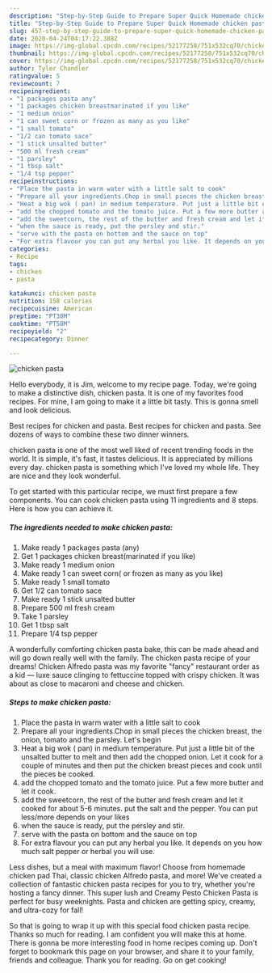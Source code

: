 ```yaml
---
description: "Step-by-Step Guide to Prepare Super Quick Homemade chicken pasta"
title: "Step-by-Step Guide to Prepare Super Quick Homemade chicken pasta"
slug: 457-step-by-step-guide-to-prepare-super-quick-homemade-chicken-pasta
date: 2020-04-24T04:17:22.388Z
image: https://img-global.cpcdn.com/recipes/52177258/751x532cq70/chicken-pasta-recipe-main-photo.jpg
thumbnail: https://img-global.cpcdn.com/recipes/52177258/751x532cq70/chicken-pasta-recipe-main-photo.jpg
cover: https://img-global.cpcdn.com/recipes/52177258/751x532cq70/chicken-pasta-recipe-main-photo.jpg
author: Tyler Chandler
ratingvalue: 5
reviewcount: 7
recipeingredient:
- "1 packages pasta any"
- "1 packages chicken breastmarinated if you like"
- "1 medium onion"
- "1 can sweet corn or frozen as many as you like"
- "1 small tomato"
- "1/2 can tomato sace"
- "1 stick unsalted butter"
- "500 ml fresh cream"
- "1 parsley"
- "1 tbsp salt"
- "1/4 tsp pepper"
recipeinstructions:
- "Place the pasta in warm water with a little salt to cook"
- "Prepare all your ingredients.Chop in small pieces the chicken breast, the onion, tomato and the parsley. Let&#39;s begin"
- "Heat a big wok ( pan) in medium temperature. Put just a little bit of the unsalted butter to melt and then add the chopped onion. Let it cook for a couple of minutes and then put the chicken breast pieces and cook until the pieces be cooked."
- "add the chopped tomato and the tomato juice. Put a few more butter and let it cook."
- "add the sweetcorn, the rest of the butter and fresh cream and let it cooked for about 5-6 minutes. put the salt and the pepper. You can put less/more depends on your likes"
- "when the sauce is ready, put the persley and stir."
- "serve with the pasta on bottom and the sauce on top"
- "For extra flavour you can put any herbal you like. It depends on you how much salt pepper or herbal you will use."
categories:
- Recipe
tags:
- chicken
- pasta

katakunci: chicken pasta 
nutrition: 158 calories
recipecuisine: American
preptime: "PT30M"
cooktime: "PT58M"
recipeyield: "2"
recipecategory: Dinner

---
```



![chicken pasta](https://img-global.cpcdn.com/recipes/52177258/751x532cq70/chicken-pasta-recipe-main-photo.jpg)

Hello everybody, it is Jim, welcome to my recipe page. Today, we're going to make a distinctive dish, chicken pasta. It is one of my favorites food recipes. For mine, I am going to make it a little bit tasty. This is gonna smell and look delicious.

Best recipes for chicken and pasta. Best recipes for chicken and pasta. See dozens of ways to combine these two dinner winners.

chicken pasta is one of the most well liked of recent trending foods in the world. It is simple, it's fast, it tastes delicious. It is appreciated by millions every day. chicken pasta is something which I've loved my whole life. They are nice and they look wonderful.


To get started with this particular recipe, we must first prepare a few components. You can cook chicken pasta using 11 ingredients and 8 steps. Here is how you can achieve it.

<!--inarticleads1-->

##### The ingredients needed to make chicken pasta:

1. Make ready 1 packages pasta (any)
1. Get 1 packages chicken breast(marinated if you like)
1. Make ready 1 medium onion
1. Make ready 1 can sweet corn( or frozen as many as you like)
1. Make ready 1 small tomato
1. Get 1/2 can tomato sace
1. Make ready 1 stick unsalted butter
1. Prepare 500 ml fresh cream
1. Take 1 parsley
1. Get 1 tbsp salt
1. Prepare 1/4 tsp pepper


A wonderfully comforting chicken pasta bake, this can be made ahead and will go down really well with the family. The chicken pasta recipe of your dreams! Chicken Alfredo pasta was my favorite &#34;fancy&#34; restaurant order as a kid — luxe sauce clinging to fettuccine topped with crispy chicken. It was about as close to macaroni and cheese and chicken. 

<!--inarticleads2-->

##### Steps to make chicken pasta:

1. Place the pasta in warm water with a little salt to cook
1. Prepare all your ingredients.Chop in small pieces the chicken breast, the onion, tomato and the parsley. Let&#39;s begin
1. Heat a big wok ( pan) in medium temperature. Put just a little bit of the unsalted butter to melt and then add the chopped onion. Let it cook for a couple of minutes and then put the chicken breast pieces and cook until the pieces be cooked.
1. add the chopped tomato and the tomato juice. Put a few more butter and let it cook.
1. add the sweetcorn, the rest of the butter and fresh cream and let it cooked for about 5-6 minutes. put the salt and the pepper. You can put less/more depends on your likes
1. when the sauce is ready, put the persley and stir.
1. serve with the pasta on bottom and the sauce on top
1. For extra flavour you can put any herbal you like. It depends on you how much salt pepper or herbal you will use.


Less dishes, but a meal with maximum flavor! Choose from homemade chicken pad Thai, classic chicken Alfredo pasta, and more! We&#39;ve created a collection of fantastic chicken pasta recipes for you to try, whether you&#39;re hosting a fancy dinner. This super lush and Creamy Pesto Chicken Pasta is perfect for busy weeknights. Pasta and chicken are getting spicy, creamy, and ultra-cozy for fall! 

So that is going to wrap it up with this special food chicken pasta recipe. Thanks so much for reading. I am confident you will make this at home. There is gonna be more interesting food in home recipes coming up. Don't forget to bookmark this page on your browser, and share it to your family, friends and colleague. Thank you for reading. Go on get cooking!
